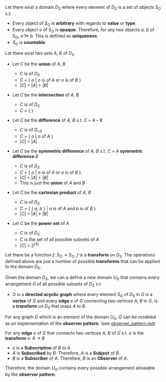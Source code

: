Let there exist a domain _D<sub>S</sub>_ where every element of _D<sub>S</sub>_ is a set of objects _S<sub>O</sub>_ s.t.

  - Every object of _S<sub>O</sub>_ is **arbitrary** with regards to **value** or **type**.
  - Every object _o_ of _S<sub>O</sub>_ is **opaque**. Therefore, for any two objects _a, b_ of _S<sub>O</sub>_, _a_ **!=** _b_. This is defined as **uniqueness**.
  - _S<sub>O</sub>_ is **countable**.

Let there exist two sets _A, B_ of _D<sub>S</sub>_

  - Let _C_ be the **union** of _A, B_
    - _C_ is of _D<sub>S</sub>_
    - _C_ = { _o_ | _o_ is of _A_ or _o_ is of _B_ }
    - |_C_| = |_A_| + |_B_|

  - Let _C_ be the **intersection** of _A, B_
    - _C_ is of _D<sub>S</sub>_
    - _C_ = { }

  - Let _C_ be the **difference** of _A, B_ s.t. _C_ = _A_ **-** _B_
    - _C_ is of _D<sub><S</sub>_
    - _C_ = { _o_ | _o_ of _A_ }
    - |_C_| = |_A_|

  - Let _C_ be the **symmetric difference** of _A, B_ s.t. _C_ = _A_ **symmetric difference** _B_
    - _C_ is of _D<sub>S</sub>_
    - _C_ = { _o_ | _o_ is of _A_ or _o_ is of _B_ }
    - |_C_| = |_A_| + |_B_|
    - This is just the **union** of _A_ and _B_

  - Let _C_ be the **cartesian product** of _A_, _B_
    - _C_ is of _D<sub>S</sub>_
    - _C_ = { { _a_, _b_ } | _a_ is of _A_ and _b_ is of _B_ }
    - |_C_| = |_A_| * |_B_|

  - Let _C_ be the **power set** of _A_
    - _C_ is of _D<sub>S</sub>_
    - _C_ is the set of all possible subsets of _A_
    - |_C_| = 2<sup>|_A_|</sup>

Let there be a function _f: S<sub>O</sub> -> S<sub>O</sub>_. _f_ is a **transform** on _D<sub>S</sub>_. The operations defined above are just a number of possible **transforms** that can be applied to the domain _D<sub>S</sub>_.

Given the domain _D<sub>S</sub>_, we can a define a new domain _U<sub>G</sub>_ that contains every arrangement _G_ of all possible subsets of _D<sub>S</sub>_ s.t.
  - _G_ is a **directed acyclic graph** where every element _S<sub>O</sub>_ of _D<sub>S</sub>_ in _G_ is a **vertex** of _G_ and every **edge** _e_ of _G_ connecting two vertices _A, B_ in _G_, is a **transform** on _D<sub>S</sub>_ that maps _A_ to _B_.

For any graph _G_ which is an element of the domain _U<sub>G</sub>_, _G_ can be modeled as an implementation of the **observer pattern**.
(see <a href="https://github.com/ttowncompiled/observer.api/blob/theory/theory/observer_pattern.md">observer_pattern.md</a>)

For any **edge** _e_ of _G_ that connects two vertices _A, B_ of _G_ s.t. _e_ is the **transform** _e: A -> B_

  - _e_ is a **Subscription** of _B_ to _A_.
  - _A_ is **Subscribed** by _B_. Therefore, _A_ is a **Subject** of _B_.
  - _B_ is a **Subscriber** of _A_. Therefore, _B_ is an **Observer** of _A_.

Therefore, the domain _U<sub>G</sub>_ contains every possible arrangement allowable by the **observer pattern**.

